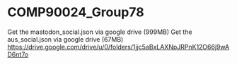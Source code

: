# COMP90024_Group78
Get the mastodon_social.json via google drive (999MB)
Get the aus_social.json via google drive (67MB)
https://drive.google.com/drive/u/0/folders/1jjc5aBxLAXNpJRPnK12O66j9wAD6nt7o
